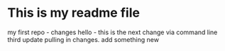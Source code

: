 # This is my readme file
my first repo - changes
hello - this is the next change via command line
third update
pulling in changes.
add something new
